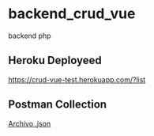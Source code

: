 # backend_crud_vue
backend php

## Heroku Deployeed

https://crud-vue-test.herokuapp.com/?list

## Postman Collection
[Archivo .json](postman_collection.json)
